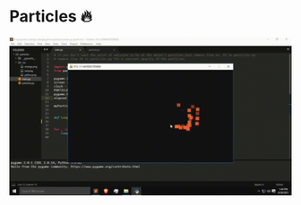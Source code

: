 # Particles 🔥

![demo](https://raw.githubusercontent.com/Datavorous/particles/main/media/Untitled%2028_720p.gif?token=ASJ6M6A5R33D2GSAQU4QQITBKV452)
